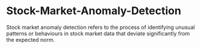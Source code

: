 # Stock-Market-Anomaly-Detection
Stock market anomaly detection refers to the process of identifying unusual patterns or behaviours in stock market data that deviate significantly from the expected norm.
